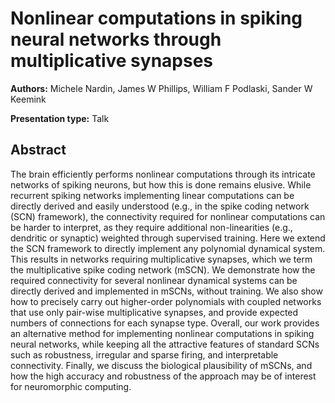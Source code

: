 
# Nonlinear computations in spiking neural networks through multiplicative synapses

**Authors:** Michele Nardin, James W Phillips, William F Podlaski, Sander W Keemink

**Presentation type:** Talk

## Abstract

The brain efficiently performs nonlinear computations through its intricate networks of spiking neurons, but how this is done remains elusive. While recurrent spiking networks implementing linear computations can be directly derived and easily understood (e.g., in the spike coding network (SCN) framework), the connectivity required for nonlinear computations can be harder to interpret, as they require additional non-linearities (e.g., dendritic or synaptic) weighted through supervised training. Here we extend the SCN framework to directly implement any polynomial dynamical system. This results in networks requiring multiplicative synapses, which we term the multiplicative spike coding network (mSCN). We demonstrate how the required connectivity for several nonlinear dynamical systems can be directly derived and implemented in mSCNs, without training. We also show how to precisely carry out higher-order polynomials with coupled networks that use only pair-wise multiplicative synapses, and provide expected numbers of connections for each synapse type. Overall, our work provides an alternative method for implementing nonlinear computations in spiking neural networks, while keeping all the attractive features of standard SCNs such as robustness, irregular and sparse firing, and interpretable connectivity. Finally, we discuss the biological plausibility of mSCNs, and how the high accuracy and robustness of the approach may be of interest for neuromorphic computing.